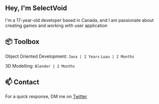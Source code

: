 ## Hey, I'm SelectVoid

I'm a 17-year-old developer based in Canada, and I am passionate about creating games and working with user application


## 📦 Toolbox
Object Oriented Development: ```Java | 2 Years``` ```Luau | 2 Months```

3D Modelling: ```Blender | 2 Months```



## 📫 Contact
For a quick response, DM me on [Twitter](https://twitter.com/SelectVoid)
